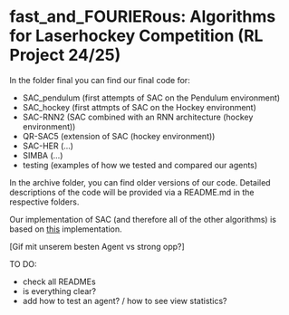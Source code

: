# fast_and_FOURIERous: Algorithms for Laserhockey Competition (RL Project 24/25)

In the folder final you can find our final code for:
- SAC_pendulum (first attempts of SAC on the Pendulum environment)
- SAC_hockey (first attmpts of SAC on the Hockey environment)
- SAC-RNN2 (SAC combined with an RNN architecture (hockey environment))
- QR-SAC5 (extension of SAC (hockey environment))
- SAC-HER (...)
- SIMBA (...)
- testing (examples of how we tested and compared our agents)

In the archive folder, you can find older versions of our code. 
Detailed descriptions of the code will be provided  via a README.md in the respective folders.

Our implementation of SAC (and therefore all of the other algorithms) is based on [this](https://github.com/pranz24/pytorch-soft-actor-critic/tree/master) implementation.

[Gif mit unserem besten Agent vs strong opp?]

TO DO: 
- check all READMEs 
- is everything clear?
- add how to test an agent? / how to see view statistics? 

